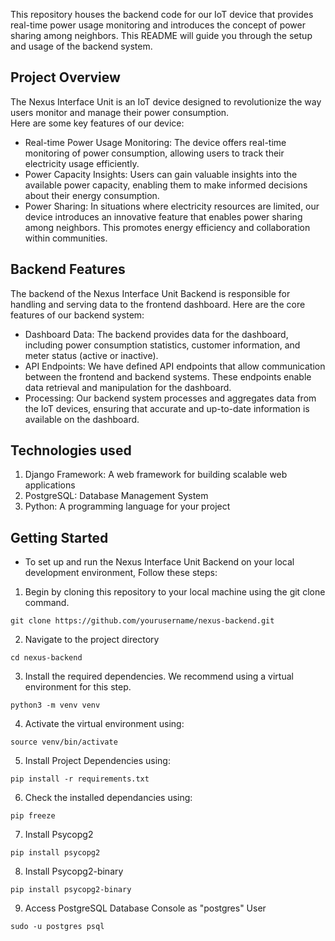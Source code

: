 This repository houses the backend code for our IoT device that provides real-time power usage monitoring and introduces the concept of power sharing among neighbors. This README will guide you through the setup and usage of the backend system.

## Project Overview
The Nexus Interface Unit is an IoT device designed to revolutionize the way users monitor and manage their power consumption.<br/>
 Here are some key features of our device:<br/>
 
- Real-time Power Usage Monitoring: The device offers real-time monitoring of power consumption, allowing users to track their electricity usage efficiently.<br/>
- Power Capacity Insights: Users can gain valuable insights into the available power capacity, enabling them to make informed decisions about their energy consumption. <br/>
- Power Sharing: In situations where electricity resources are limited, our device introduces an innovative feature that enables power sharing among neighbors. This promotes energy efficiency and collaboration within communities.

## Backend Features
The backend of the Nexus Interface Unit Backend is responsible for handling and serving data to the frontend dashboard. Here are the core features of our backend system:
- Dashboard Data: The backend provides data for the dashboard, including power consumption statistics, customer information, and meter status (active or inactive).
- API Endpoints: We have defined API endpoints that allow communication between the frontend and backend systems. These endpoints enable data retrieval and manipulation for the dashboard.
-  Processing: Our backend system processes and aggregates data from the IoT devices, ensuring that accurate and up-to-date information is available on the dashboard.

## Technologies used
1. Django Framework: A web framework for building scalable web applications
2. PostgreSQL: Database Management System
3. Python: A programming language for your project


## Getting Started

- To set up and run the Nexus Interface Unit Backend on your local development environment, 
Follow these steps:

1. Begin by cloning this repository to your local machine using the git clone command.
```
git clone https://github.com/yourusername/nexus-backend.git
```
2. Navigate to the project directory
```
cd nexus-backend
```
3. Install the required dependencies. We recommend using a virtual environment for this step.
```
python3 -m venv venv
```
4. Activate the virtual environment using:
```
source venv/bin/activate
```

5.  Install Project Dependencies using:
```
pip install -r requirements.txt
```
6. Check the installed dependancies using:
```
pip freeze
``` 
7.  Install Psycopg2
```
pip install psycopg2
```
8.  Install Psycopg2-binary
 ```
pip install psycopg2-binary
```
9. Access PostgreSQL Database Console as "postgres" User
```
sudo -u postgres psql
```
